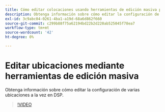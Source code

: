```yaml
---
title: Cómo editar colocaciones usando herramientas de edición masiva para DSP
description: Obtenga información sobre cómo editar la configuración de varias ubicaciones a la vez.
exl-id: 3c9abc04-0261-4ba1-a19d-68a6d862f660
source-git-commit: c299b88f75a62194bd22b2d220ab525045f78ea7
workflow-type: tm+mt
source-wordcount: '42'
ht-degree: 0%

---
```


# Editar ubicaciones mediante herramientas de edición masiva

Obtenga información sobre cómo editar la configuración de varias ubicaciones a la vez en DSP.

>[!VIDEO](https://video.tv.adobe.com/v/339205)
